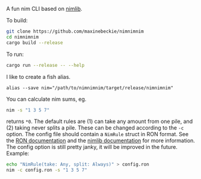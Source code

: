 A fun nim CLI based on [nimlib](https://github.com/Tanja-4732/nimlib).

To build: 
```sh
git clone https://github.com/maxinebeckie/nimnimnim
cd nimnimnim
cargo build --release
```
To run:
```sh
cargo run --release -- --help
```
I like to create a fish alias.
```fish 
alias --save nim="/path/to/nimnimnim/target/release/nimnimnim"
```
You can calculate nim sums, eg.
```sh
nim -s "1 3 5 7"
```
returns `*0`. The default rules are (1) can take any amount from one pile, and (2) taking never splits a pile. These can be changed according to the `-c` option. The config file should contain a `NimRule` struct in RON format. See the [RON documentation](https://github.com/ron-rs/ron) and the [nimlib documentation](https://docs.rs/nimlib/0.1.1/nimlib/index.html) for more information. The config option is still pretty janky, it will be improved in the future. Example:
```sh
echo "NimRule(take: Any, split: Always)" > config.ron
nim -c config.ron -s "1 3 5 7"
```


